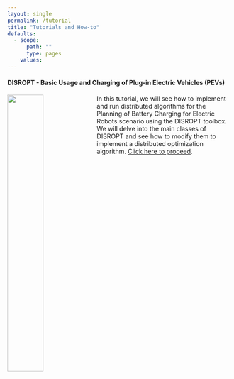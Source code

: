 ```yaml
---
layout: single
permalink: /tutorial
title: "Tutorials and How-to"
defaults:
  - scope:
      path: ""
      type: pages
    values:
---
```


#### DISROPT - Basic Usage and Charging of Plug-in Electric Vehicles (PEVs)

<img style="float: left; width:40%;" src="{{site.baseurl}}/images/disropt.jpg">

In this tutorial, we will see how to implement and run distributed algorithms for the Planning of Battery Charging for Electric Robots scenario using the DISROPT toolbox. We will delve into the main classes of DISROPT and see how to modify them to implement a distributed optimization algorithm. [Click here to proceed](disropt).

<br>
<br>
